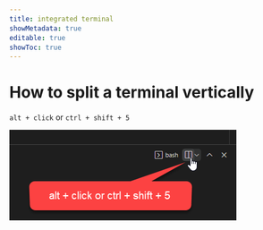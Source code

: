 ```yaml
---
title: integrated terminal
showMetadata: true
editable: true
showToc: true
---
```



# How to split a terminal vertically

`alt + click` or `ctrl + shift + 5`

![](images/vertically-split-a-terminal.png)
